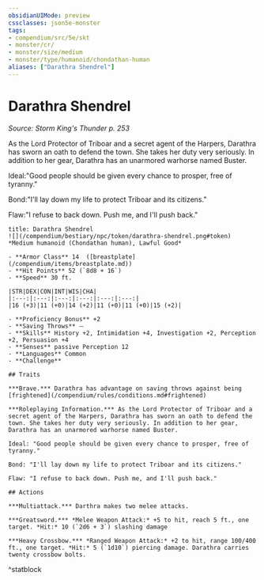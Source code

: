 ```yaml
---
obsidianUIMode: preview
cssclasses: json5e-monster
tags:
- compendium/src/5e/skt
- monster/cr/
- monster/size/medium
- monster/type/humanoid/chondathan-human
aliases: ["Darathra Shendrel"]
---
```

# Darathra Shendrel
*Source: Storm King's Thunder p. 253*  

As the Lord Protector of Triboar and a secret agent of the Harpers, Darathra has sworn an oath to defend the town. She takes her duty very seriously. In addition to her gear, Darathra has an unarmored warhorse named Buster.

Ideal:"Good people should be given every chance to prosper, free of tyranny."

Bond:"I'll lay down my life to protect Triboar and its citizens."

Flaw:"I refuse to back down. Push me, and I'll push back."

```ad-statblock
title: Darathra Shendrel
![](/compendium/bestiary/npc/token/darathra-shendrel.png#token)
*Medium humanoid (Chondathan human), Lawful Good*

- **Armor Class** 14  ([breastplate](/compendium/items/breastplate.md))
- **Hit Points** 52 (`8d8 + 16`)
- **Speed** 30 ft.

|STR|DEX|CON|INT|WIS|CHA|
|:---:|:---:|:---:|:---:|:---:|:---:|
|16 (+3)|11 (+0)|14 (+2)|11 (+0)|11 (+0)|15 (+2)|

- **Proficiency Bonus** +2
- **Saving Throws** ⏤
- **Skills** History +2, Intimidation +4, Investigation +2, Perception +2, Persuasion +4
- **Senses** passive Perception 12
- **Languages** Common
- **Challenge** 

## Traits

***Brave.*** Darathra has advantage on saving throws against being [frightened](/compendium/rules/conditions.md#frightened)

***Roleplaying Information.*** As the Lord Protector of Triboar and a secret agent of the Harpers, Darathra has sworn an oath to defend the town. She takes her duty very seriously. In addition to her gear, Darathra has an unarmored warhorse named Buster.

Ideal: "Good people should be given every chance to prosper, free of tyranny."

Bond: "I'll lay down my life to protect Triboar and its citizens."

Flaw: "I refuse to back down. Push me, and I'll push back."

## Actions

***Multiattack.*** Darthra makes two melee attacks.

***Greatsword.*** *Melee Weapon Attack:* +5 to hit, reach 5 ft., one target. *Hit:* 10 (`2d6 + 3`) slashing damage

***Heavy Crossbow.*** *Ranged Weapon Attack:* +2 to hit, range 100/400 ft., one target. *Hit:* 5 (`1d10`) piercing damage. Darathra carries twenty crossbow bolts.
```
^statblock